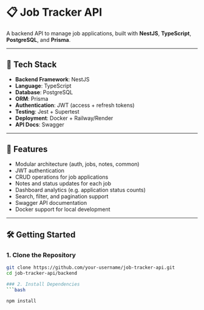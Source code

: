 # 📋 Job Tracker API

A backend API to manage job applications, built with **NestJS**, **TypeScript**, **PostgreSQL**, and **Prisma**.

---

## 🔧 Tech Stack

- **Backend Framework**: NestJS  
- **Language**: TypeScript  
- **Database**: PostgreSQL  
- **ORM**: Prisma  
- **Authentication**: JWT (access + refresh tokens)  
- **Testing**: Jest + Supertest  
- **Deployment**: Docker + Railway/Render  
- **API Docs**: Swagger  

---

## 🚀 Features

- Modular architecture (auth, jobs, notes, common)
- JWT authentication
- CRUD operations for job applications
- Notes and status updates for each job
- Dashboard analytics (e.g. application status counts)
- Search, filter, and pagination support
- Swagger API documentation
- Docker support for local development

---

## 🛠️ Getting Started

### 1. Clone the Repository
```bash
git clone https://github.com/your-username/job-tracker-api.git
cd job-tracker-api/backend 

### 2. Install Dependencies
```bash

npm install
